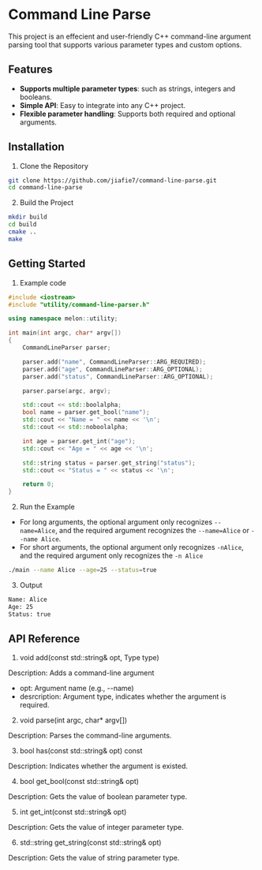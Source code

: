 # Command Line Parse

This project is an effecient and user-friendly C++ command-line argument parsing tool that supports various parameter types and custom options.

## Features

- **Supports multiple parameter types**: such as strings, integers and booleans.
- **Simple API**: Easy to integrate into any C++ project.
- **Flexible parameter handling**: Supports both required and optional arguments.

## Installation

1. Clone the Repository

```bash
git clone https://github.com/jiafie7/command-line-parse.git
cd command-line-parse
```

2. Build the Project

```bash
mkdir build
cd build
cmake ..
make
```

## Getting Started

1. Example code

```c++
#include <iostream>
#include "utility/command-line-parser.h"

using namespace melon::utility;

int main(int argc, char* argv[])
{
    CommandLineParser parser;

    parser.add("name", CommandLineParser::ARG_REQUIRED);
    parser.add("age", CommandLineParser::ARG_OPTIONAL);
    parser.add("status", CommandLineParser::ARG_OPTIONAL);

    parser.parse(argc, argv);

    std::cout << std::boolalpha;
    bool name = parser.get_bool("name");
    std::cout << "Name = " << name << '\n';
    std::cout << std::noboolalpha;

    int age = parser.get_int("age");
    std::cout << "Age = " << age << '\n';

    std::string status = parser.get_string("status");
    std::cout << "Status = " << status << '\n';

    return 0;
}
```

2. Run the Example

- For long arguments, the optional argument only recognizes `--name=Alice`, and the required argument recognizes the `--name=Alice` or `--name Alice`.
- For short arguments, the optional argument only recognizes `-nAlice`, and the required argument only recognizes the `-n Alice`

```bash
./main --name Alice --age=25 --status=true
```

3. Output

```bash
Name: Alice
Age: 25
Status: true
```

## API Reference

1. void add(const std::string& opt, Type type)

Description: Adds a command-line argument

- opt: Argument name (e.g., --name)
- desrcription: Argument type, indicates whether the argument is required.

2. void parse(int argc, char\* argv[])

Description: Parses the command-line arguments.

3. bool has(const std::string& opt) const

Description: Indicates whether the argument is existed.

4. bool get_bool(const std::string& opt)

Description: Gets the value of boolean parameter type.

5. int get_int(const std::string& opt)

Description: Gets the value of integer parameter type.

6. std::string get_string(const std::string& opt)

Description: Gets the value of string parameter type.
